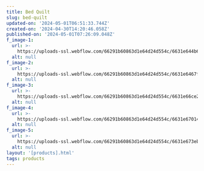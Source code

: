 ```yaml
---
title: Bed Quilt
slug: bed-quilt
updated-on: '2024-05-01T06:51:33.744Z'
created-on: '2024-04-30T14:20:46.058Z'
published-on: '2024-05-01T07:26:09.048Z'
f_image-1:
  url: >-
    https://uploads-ssl.webflow.com/66291b60863d1e64d24d554c/6631e644b64cf31496ab5db6_1674668392-screen-shot-2023-01-25-at-12-37-11-pm-1674668270.png
  alt: null
f_image-2:
  url: >-
    https://uploads-ssl.webflow.com/66291b60863d1e64d24d554c/6631e6467f1ad700e074b52a_1-1.jpeg
  alt: null
f_image-3:
  url: >-
    https://uploads-ssl.webflow.com/66291b60863d1e64d24d554c/6631e66ce2b8d0454444aca9_81RSD5uyxXL.jpg
  alt: null
f_image-4:
  url: >-
    https://uploads-ssl.webflow.com/66291b60863d1e64d24d554c/6631e6701402f8eb83df2926_810XGrz3rNL.jpg
  alt: null
f_image-5:
  url: >-
    https://uploads-ssl.webflow.com/66291b60863d1e64d24d554c/6631e673eb2671bc12a0a265_8120DZVwuyL._AC_UF894%2C1000_QL80_.jpg
  alt: null
layout: '[products].html'
tags: products
---
```



